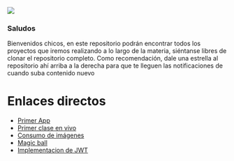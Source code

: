 ![](https://static.wixstatic.com/media/ce6f38_80f1e99ee32342a29920131df4160b3b~mv2.jpg/v1/fit/w_314%2Ch_232%2Cal_c%2Cq_80/file.jpg)
### Saludos

Bienvenidos chicos, en este repositorio podrán encontrar todos los proyectos
que iremos realizando a lo largo de la materia, siéntanse libres de clonar el 
repositorio completo. Como recomendación, dale una estrella al repositorio
ahí arriba a la derecha para que te lleguen las notificaciones de cuando
suba contenido nuevo

# Enlaces directos
- [Primer App](https://github.com/ENez7/Ayudantia_SI220/tree/master/primer_app "Primer App")
- [Primer clase en vivo](https://github.com/ENez7/Ayudantia_SI220/tree/master/ayudantia "Primer clase en vivo")
- [Consumo de imágenes](https://github.com/ENez7/Ayudantia_SI220/tree/master/images_app "Consumo de imágenes")
- [Magic ball](https://github.com/ENez7/Ayudantia_SI220/tree/master/magic_ball "Magic ball")
- [Implementacion de JWT](https://github.com/ENez7/Ayudantia_SI220/tree/master/Final "Implementación de JWT")
